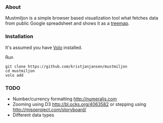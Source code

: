 ### About

Mustmiljon is a simple browser based visualization tool what fetches data from public Google spreadsheet and shows it as a [treemap](http://en.wikipedia.org/wiki/Treemapping).

### Installation

It's assumed you have [Volo](https://github.com/volojs/volo) installed.

Run

```
git clone https://github.com/kristjanjansen/mustmiljon
cd mustmiljon
volo add
```

### TODO

* Number/currency formatting http://numeraljs.com
* Zooming using D3 http://bl.ocks.org/4063582 or stepping using http://misoproject.com/storyboard/
* Different data types

